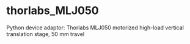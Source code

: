# thorlabs_MLJ050
Python device adaptor: Thorlabs MLJ050 motorized high-load vertical translation stage, 50 mm travel
